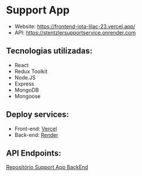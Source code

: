 # Support App

- Website: https://frontend-iota-lilac-23.vercel.app/
- API: https://stentzlersupportservice.onrender.com

## Tecnologias utilizadas:

- React
- Redux Toolkit
- Node.JS
- Express
- MongoDB
- Mongoose

## Deploy services:

- Front-end: [Vercel](https://vercel.com/)
- Back-end: [Render](https://render.com/)

## API Endpoints:

[Repositório Support App BackEnd](https://github.com/Stentzler/MERN_ticket_manager_API)
